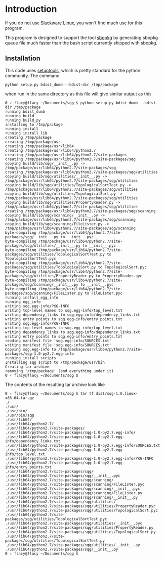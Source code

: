 Introduction
============

If you do not use [Slackware Linux](http://www.slackware.com), you won't find
much use for this program.

This program is designed to support the tool [sbopkg](https://www.sbopkg.org/)
by generating sbopkg queue file much faster than the bash script currently
shipped with sbopkg.

Installation
------------

This code uses [setuptools](https://pypi.python.org/pypi/setuptools), which is 
pretty standard for the python community. The command

	python setup.py bdist_dumb --bdist-dir /tmp/package

when run in the same directory as this file will give similar output as this

	0 ✓ flacy@flacy ~/Documents/sqg $ python setup.py bdist_dumb --bdist-dir /tmp/package
	running bdist_dumb
	running build
	running build_py
	installing to /tmp/package
	running install
	running install_lib
	creating /tmp/package
	creating /tmp/package/usr
	creating /tmp/package/usr/lib64
	creating /tmp/package/usr/lib64/python2.7
	creating /tmp/package/usr/lib64/python2.7/site-packages
	creating /tmp/package/usr/lib64/python2.7/site-packages/sqg
	copying build/lib/sqg/__init__.py -> /tmp/package/usr/lib64/python2.7/site-packages/sqg
	creating /tmp/package/usr/lib64/python2.7/site-packages/sqg/utilities
	copying build/lib/sqg/utilities/__init__.py -> /tmp/package/usr/lib64/python2.7/site-packages/sqg/utilities
	copying build/lib/sqg/utilities/TopologicalSortTest.py -> /tmp/package/usr/lib64/python2.7/site-packages/sqg/utilities
	copying build/lib/sqg/utilities/TopologicalSort.py -> /tmp/package/usr/lib64/python2.7/site-packages/sqg/utilities
	copying build/lib/sqg/utilities/PropertyReader.py -> /tmp/package/usr/lib64/python2.7/site-packages/sqg/utilities
	creating /tmp/package/usr/lib64/python2.7/site-packages/sqg/scanning
	copying build/lib/sqg/scanning/__init__.py -> /tmp/package/usr/lib64/python2.7/site-packages/sqg/scanning
	copying build/lib/sqg/scanning/FileLister.py -> /tmp/package/usr/lib64/python2.7/site-packages/sqg/scanning
	byte-compiling /tmp/package/usr/lib64/python2.7/site-packages/sqg/__init__.py to __init__.pyc
	byte-compiling /tmp/package/usr/lib64/python2.7/site-packages/sqg/utilities/__init__.py to __init__.pyc
	byte-compiling /tmp/package/usr/lib64/python2.7/site-packages/sqg/utilities/TopologicalSortTest.py to TopologicalSortTest.pyc
	byte-compiling /tmp/package/usr/lib64/python2.7/site-packages/sqg/utilities/TopologicalSort.py to TopologicalSort.pyc
	byte-compiling /tmp/package/usr/lib64/python2.7/site-packages/sqg/utilities/PropertyReader.py to PropertyReader.pyc
	byte-compiling /tmp/package/usr/lib64/python2.7/site-packages/sqg/scanning/__init__.py to __init__.pyc
	byte-compiling /tmp/package/usr/lib64/python2.7/site-packages/sqg/scanning/FileLister.py to FileLister.pyc
	running install_egg_info
	running egg_info
	writing sqg.egg-info/PKG-INFO
	writing top-level names to sqg.egg-info/top_level.txt
	writing dependency_links to sqg.egg-info/dependency_links.txt
	writing entry points to sqg.egg-info/entry_points.txt
	writing sqg.egg-info/PKG-INFO
	writing top-level names to sqg.egg-info/top_level.txt
	writing dependency_links to sqg.egg-info/dependency_links.txt
	writing entry points to sqg.egg-info/entry_points.txt
	reading manifest file 'sqg.egg-info/SOURCES.txt'
	writing manifest file 'sqg.egg-info/SOURCES.txt'
	Copying sqg.egg-info to /tmp/package/usr/lib64/python2.7/site-packages/sqg-1.0-py2.7.egg-info
	running install_scripts
	Installing sqg script to /tmp/package/usr/bin
	Creating tar archive
	removing '/tmp/package' (and everything under it)
	0 ✓ flacy@flacy ~/Documents/sqg $ 

The contents of the resulting tar archive look like

	0 ✓ flacy@flacy ~/Documents/sqg $ tar tf dist/sqg-1.0.linux-x86_64.tar.gz 
	./
	./usr/
	./usr/bin/
	./usr/bin/sqg
	./usr/lib64/
	./usr/lib64/python2.7/
	./usr/lib64/python2.7/site-packages/
	./usr/lib64/python2.7/site-packages/sqg-1.0-py2.7.egg-info/
	./usr/lib64/python2.7/site-packages/sqg-1.0-py2.7.egg-info/dependency_links.txt
	./usr/lib64/python2.7/site-packages/sqg-1.0-py2.7.egg-info/SOURCES.txt
	./usr/lib64/python2.7/site-packages/sqg-1.0-py2.7.egg-info/top_level.txt
	./usr/lib64/python2.7/site-packages/sqg-1.0-py2.7.egg-info/PKG-INFO
	./usr/lib64/python2.7/site-packages/sqg-1.0-py2.7.egg-info/entry_points.txt
	./usr/lib64/python2.7/site-packages/sqg/
	./usr/lib64/python2.7/site-packages/sqg/__init__.pyc
	./usr/lib64/python2.7/site-packages/sqg/scanning/
	./usr/lib64/python2.7/site-packages/sqg/scanning/FileLister.pyc
	./usr/lib64/python2.7/site-packages/sqg/scanning/__init__.pyc
	./usr/lib64/python2.7/site-packages/sqg/scanning/FileLister.py
	./usr/lib64/python2.7/site-packages/sqg/scanning/__init__.py
	./usr/lib64/python2.7/site-packages/sqg/utilities/
	./usr/lib64/python2.7/site-packages/sqg/utilities/PropertyReader.pyc
	./usr/lib64/python2.7/site-packages/sqg/utilities/TopologicalSort.pyc
	./usr/lib64/python2.7/site-packages/sqg/utilities/TopologicalSortTest.pyc
	./usr/lib64/python2.7/site-packages/sqg/utilities/__init__.pyc
	./usr/lib64/python2.7/site-packages/sqg/utilities/PropertyReader.py
	./usr/lib64/python2.7/site-packages/sqg/utilities/TopologicalSort.py
	./usr/lib64/python2.7/site-packages/sqg/utilities/TopologicalSortTest.py
	./usr/lib64/python2.7/site-packages/sqg/utilities/__init__.py
	./usr/lib64/python2.7/site-packages/sqg/__init__.py
	0 ✓ flacy@flacy ~/Documents/sqg $ 
